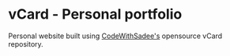 # vCard - Personal portfolio

Personal website built using [CodeWithSadee's](https://www.twitter.com/codewithsadee) opensource vCard repository.


